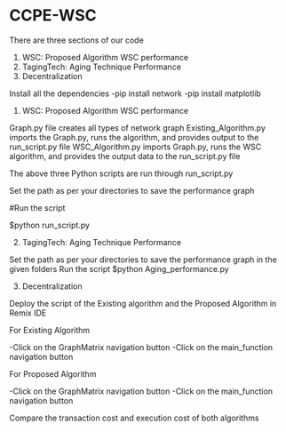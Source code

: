 # CCPE-WSC

There are three sections of our code 

1. WSC: Proposed Algorithm WSC performance
2. TagingTech: Aging Technique Performance
3. Decentralization

Install all the dependencies
-pip install network
-pip install matplotlib

1. WSC: Proposed Algorithm WSC performance

Graph.py file creates all types of network graph
Existing_Algorithm.py imports the Graph.py, runs the algorithm, and provides output to the run_script.py file
WSC_Algorithm.py imports Graph.py, runs the WSC algorithm, and provides the output data to the run_script.py file

The above three Python scripts are run through run_script.py 

Set the path as per your directories to save the performance graph 

#Run the script 

$python run_script.py

2. TagingTech: Aging Technique Performance

Set the path as per your directories to save the performance graph in the given folders
Run the script
$python Aging_performance.py


3. Decentralization

Deploy the script of the Existing algorithm and the Proposed Algorithm 
in Remix IDE 

For Existing Algorithm

-Click on the  GraphMatrix navigation button
-Click on the main_function navigation button

For Proposed Algorithm

-Click on the  GraphMatrix navigation button
-Click on the main_function navigation button


Compare the transaction cost and execution cost of both algorithms





